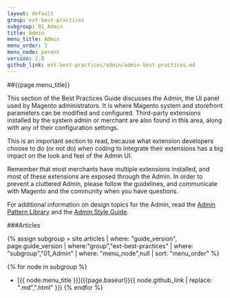 ```yaml
---
layout: default
group: ext-best-practices
subgroup: 01_Admin
title: Admin
menu_title: Admin
menu_order: 1
menu_node: parent
version: 2.0
github_link: ext-best-practices/admin/admin-best-practices.md
---
```


##{{page.menu_title}}

This section of the Best Practices Guide discusses the Admin, the UI panel used by Magento administrators. It is where Magento system and storefront parameters can be modified and configured. Third-party extensions installed by the system admin or merchant are also found in this area, along with any of their configuration settings.

This is an important section to read, because what extension developers choose to do (or not do) when coding to integrate their extensions has a big impact on the look and feel of the Admin UI.

<div class="bs-callout bs-callout-info" id="info">
  <p>Remember that most merchants have multiple extensions installed, and most of these extensions are exposed through the Admin. In order to prevent a cluttered Admin, please follow the guidelines, and communicate with Magento and the community when you have questions.</p>
</div>

For additional information on design topics for the Admin, read the [Admin Pattern Library]({{page.baseurl}}pattern-library/bk-pattern.html) and the [Admin Style Guide]({{page.baseurl}}design-styleguide/bk-styleguide.html).

###Articles

{% assign subgroup = site.articles | where: "guide_version", page.guide_version | where:"group","ext-best-practices" | where: "subgroup","01_Admin" | where: "menu_node",null | sort: "menu_order" %}

{% for node in subgroup %}
*  [{{ node.menu_title }}]({{page.baseurl}}{{ node.github_link | replace: ".md",".html" }})
{% endfor %}
